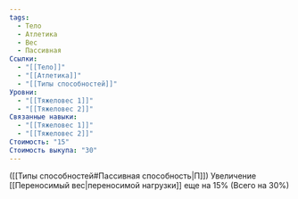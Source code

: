 ```yaml
---
tags:
  - Тело
  - Атлетика
  - Вес
  - Пассивная
Ссылки:
  - "[[Тело]]"
  - "[[Атлетика]]"
  - "[[Типы способностей]]"
Уровни:
  - "[[Тяжеловес 1]]"
  - "[[Тяжеловес 2]]"
Связанные навыки:
  - "[[Тяжеловес 1]]"
  - "[[Тяжеловес 2]]"
Стоимость: "15"
Стоимость выкупа: "30"
---
```

([[Типы способностей#Пассивная способность|П]]) Увеличение [[Переносимый вес|переносимой нагрузки]] еще на 15% (Всего на 30%)